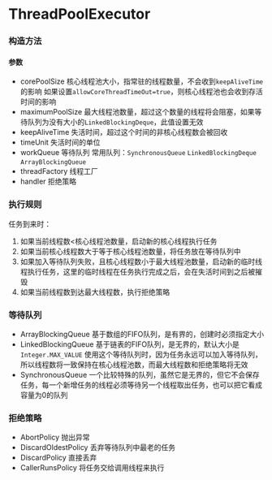 # ThreadPoolExecutor

### 构造方法
#### 参数
- corePoolSize 
核心线程池大小，指常驻的线程数量，不会收到`keepAliveTime`的影响
如果设置`allowCoreThreadTimeOut=true`，则核心线程池也会收到存活时间的影响
- maximumPoolSize
最大线程池数量，超过这个数量的线程将会阻塞，如果等待队列为没有大小的`LinkedBlockingDeque`，此值设置无效
- keepAliveTime
失活时间，超过这个时间的非核心线程数会被回收
- timeUnit
失活时间的单位
- workQueue
等待队列 
常用队列：`SynchronousQueue` `LinkedBlockingDeque` `ArrayBlockingQueue`
- threadFactory
线程工厂
- handler
拒绝策略

### 执行规则
任务到来时：
1. 如果当前线程数<核心线程池数量，启动新的核心线程执行任务
2. 如果当前核心线程数大于等于核心线程池数量，将任务放在等待队列中
3. 如果加入等待队列失败，且核心线程数小于最大线程池数量，启动新的临时线程执行任务，这里的临时线程在任务执行完成之后，会在失活时间到之后被摧毁
4. 如果当前线程数到达最大线程数，执行拒绝策略

### 等待队列
- ArrayBlockingQueue
基于数组的FIFO队列，是有界的，创建时必须指定大小
- LinkedBlockingQueue
基于链表的FIFO队列，是无界的，默认大小是`Integer.MAX_VALUE`
使用这个等待队列时，因为任务永远可以加入等待队列，所以线程数将一致保持在核心线程池数，而最大线程数和拒绝策略将无效
- SynchronousQueue
一个比较特殊的队列，虽然它是无界的，但它不会保存任务，每一个新增任务的线程必须等待另一个线程取出任务，也可以把它看成容量为0的队列

### 拒绝策略
- AbortPolicy
抛出异常
- DiscardOldestPolicy
丢弃等待队列中最老的任务
- DiscardPolicy
直接丢弃
- CallerRunsPolicy
将任务交给调用线程来执行

